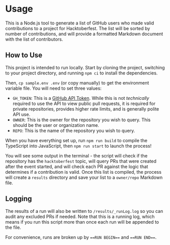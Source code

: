 # Usage

This is a Node.js tool to generate a list of GitHub users who made valid contributions to a project for Hacktoberfest. The list will be sorted by number of contributions, and will provide a formatted Markdown document with the list of contributors.

## How to Use

This project is intended to run locally. Start by cloning the project, switching to your project directory, and running `npm ci` to install the dependencies.

Then, `cp sample.env .env` (or copy manually) to get the environment variable file. You will need to set three values:

- `GH_TOKEN`: This is a [GitHub API Token](https://github.com/settings/tokens). While this is not _technically_ required to use the API to view public pull requests, it is required for private repositories, provides higher rate limits, and is generally polite API use.
- `OWNER`: This is the owner for the repository you wish to query. This should be the user or organization name.
- `REPO`: This is the name of the repository you wish to query.

When you have everything set up, run `npm run build` to compile the TypeScript into JavaScript, then `npm run start` to launch the process!

You will see some output in the terminal - the script will check if the repository has the `hacktoberfest` topic, will query PRs that were created after the event started, and will check each PR against the logic that determines if a contribution is valid. Once this list is compiled, the process will create a `results` directory and save your list to a `owner/repo` Markdown file.

## Logging

The results of a run will also be written to `/results/_runLog.log` so you can audit any excluded PRs if needed. Note that this is a running log, which means if you run this script more than once each run will be appended to the file.

For convenience, runs are broken up by `==RUN BEGIN==` and `==RUN END==`.

